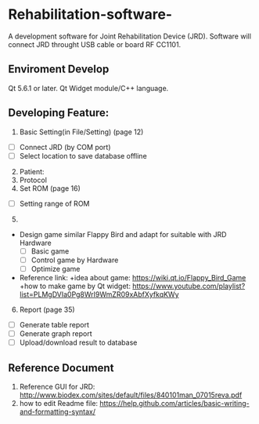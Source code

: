 # Rehabilitation-software-
 A development software for Joint Rehabilitation Device (JRD).
 Software will connect JRD throught USB cable or board RF CC1101.

## Enviroment Develop
 Qt 5.6.1 or later.
 Qt Widget module/C++ language.
 
## Developing Feature: 
1. Basic Setting(in File/Setting) (page 12)
  - [ ] Connect JRD (by COM port)
  - [ ] Select location to save database offline
2. Patient:
3. Protocol
4. Set ROM (page 16)
  - [ ] Setting range of ROM
5. 
  - Design game similar Flappy Bird and adapt for suitable with JRD Hardware
    - [ ] Basic game
    - [ ] Control game by Hardware
    - [ ] Optimize game
  - Reference link: 
    +idea about game: https://wiki.qt.io/Flappy_Bird_Game
    +how to make game by Qt widget: https://www.youtube.com/playlist?list=PLMgDVIa0Pg8WrI9WmZR09xAbfXyfkqKWy
6. Report (page 35)
  - [ ] Generate table report
  - [ ] Generate graph report
  - [ ] Upload/download result to database

## Reference Document
1. Reference GUI for JRD: http://www.biodex.com/sites/default/files/840101man_07015reva.pdf
2. how to edit Readme file: https://help.github.com/articles/basic-writing-and-formatting-syntax/
